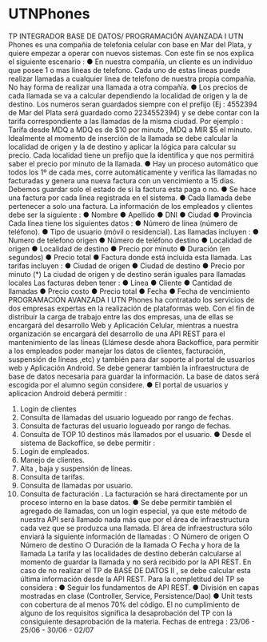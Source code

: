 # UTNPhones
TP INTEGRADOR BASE DE DATOS/ PROGRAMACIÓN AVANZADA I
UTN Phones es una compañia de telefonia celular con base en Mar del Plata, y quiere
empezar a operar con nuevos sistemas.
Con este fin se nos explica el siguiente escenario :
● En nuestra compañía, un cliente es un individuo que posee 1 o mas lineas de
telefono. Cada uno de estas líneas puede realizar llamadas a cualquier linea de
telefono de nuestra propia compañía. No hay forma de realizar una llamada a otra
compañía.
● Los precios de cada llamada se va a calcular dependiendo la localidad de origen y
la de destino. Los numeros seran guardados siempre con el prefijo (Ej : 4552394
de Mar del Plata será guardado como 2234552394) y se debe contar con la tarifa
correspondiente a las llamadas de la misma ciudad. Por ejemplo : Tarifa desde
MDQ a MDQ es de $10 por minuto , MDQ a MIR $5 el minuto. Idealmente al
momento de inserción de la llamada se debe calcular la localidad de origen y la de
destino y aplicar la lógica para calcular su precio. Cada localidad tiene un prefijo
que la identifica y que nos permitirá saber el precio por minuto de la llamada.
● Hay un proceso automático que todos los 1º de cada mes, corre automáticamente
y verifica las llamadas no facturadas y genera una nueva factura con un
vencimiento a 15 días. Debemos guardar solo el estado de si la factura esta paga
o no.
● Se hace una factura por cada línea registrada en el sistema.
● Cada llamada debe pertenecer a solo una factura.
La información de los empleados y clientes debe ser la siguiente :
● Nombre
● Apellido
● DNI
● Ciudad
● Provincia
Cada línea tiene los siguientes datos :
● Número de línea (número de teléfono).
● Tipo de usuario (móvil o residencial).
Las llamadas incluyen :
● Numero de telefono origen
● Número de teléfono destino
● Localidad de origen
● Localidad de destino
● Precio por minuto
● Duración (en segundos)
● Precio total
● Factura donde está incluida esta llamada.
Las tarifas incluyen :
● Ciudad de origen
● Ciudad de destino
● Precio por minuto
(*) La ciudad de origen y de destino serán iguales para llamadas locales
Las facturas deben tener :
● Línea
● Cliente
● Cantidad de llamadas
● Precio costo
● Precio total
● Fecha
● Fecha de vencimiento
PROGRAMACIÓN AVANZADA I
UTN Phones ha contratado los servicios de dos empresas expertas en la realización de
plataformas web. Con el fin de distribuir la carga de trabajo entre las dos empresas, una
de ellas se encargará del desarrollo Web y Aplicación Celular, mientras a nuestra
organización se encargará del desarrollo de una API REST para el mantenimiento de las
líneas (Llámese desde ahora Backoffice, para permitir a los empleados poder manejar
los datos de clientes, facturación, suspensión de líneas ,etc) y también para dar soporte
al portal de usuarios web y Aplicación Android. Se debe generar también la
infraestructura de base de datos necesaria para guardar la información. La base de
datos será escogida por el alumno según considere.
● El portal de usuarios y aplicacion Android deberá permitir :
1) Login de clientes
2) Consulta de llamadas del usuario logueado por rango de fechas.
3) Consulta de facturas del usuario logueado por rango de fechas.
4) Consulta de TOP 10 destinos más llamados por el usuario.
● Desde el sistema de Backoffice, se debe permitir :
1) Login de empleados.
2) Manejo de clientes.
3) Alta , baja y suspensión
de líneas.
4) Consulta de tarifas.
5) Consulta de llamadas
por usuario.
6) Consulta de facturación .
La facturación se hará
directamente por un
proceso interno en la
base datos.
● Se debe permitir también el agregado de llamadas, con un login especial, ya que
este método de nuestra API será llamado nada más que por el área de
infraestructura cada vez que se produzca una llamada. El área de infraestructura
sólo enviará la siguiente información de llamadas :
○ Número de origen
○ Número de destino
○ Duración de la llamada
○ Fecha y hora de la llamada
La tarifa y las localidades de destino deberán calcularse al momento de guardar la
llamada y no será recibido por la API REST.
En caso de no realizar el TP de BASE DE DATOS II , se debe calcular esta última
información desde la API REST.
Para la completitud del TP se considera :
● Seguir los fundamentos de API REST.
● División en capas mostradas en clase (Controller, Service, Persistence/Dao)
● Unit tests con cobertura de al menos 70% del código.
El no cumplimiento de alguno de los requisitos significa la desaprobación del TP con la
consiguiente desaprobación de la materia.
Fechas de entrega : 23/06 - 25/06 - 30/06 - 02/07
